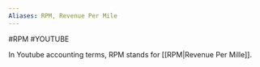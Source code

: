```yaml
---
Aliases: RPM, Revenue Per Mile
---
```

#RPM #YOUTUBE

In Youtube accounting terms, RPM stands for [[RPM|Revenue Per Mille]].